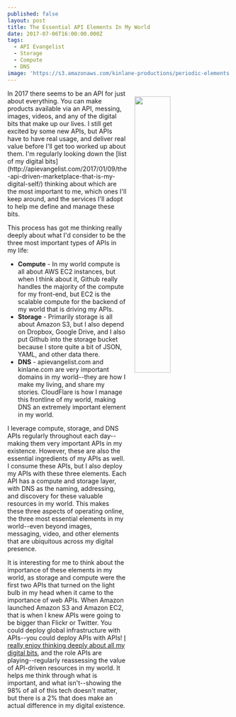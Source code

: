 ```yaml
---
published: false
layout: post
title: The Essential API Elements In My World
date: 2017-07-06T16:00:00.000Z
tags:
  - API Evangelist
  - Storage
  - Compute
  - DNS
image: 'https://s3.amazonaws.com/kinlane-productions/periodic-elements.png'
---
```

<p><img src="https://s3.amazonaws.com/kinlane-productions/periodic-elements.png" align="right" width="40%" style="padding: 15px;" /></p>In 2017 there seems to be an API for just about everything. You can make products available via an API, messing, images, videos, and any of the digital bits that make up our lives. I still get excited by some new APIs, but APIs have to have real usage, and deliver real value before I'll get too worked up about them. I'm regularly looking down the [list of my digital bits](http://apievangelist.com/2017/01/09/the-api-driven-marketplace-that-is-my-digital-self/) thinking about which are the most important to me, which ones I'll keep around, and the services I'll adopt to help me define and manage these bits.

This process has got me thinking really deeply about what I'd consider to be the three most important types of APIs in my life:

- **Compute** - In my world compute is all about AWS EC2 instances, but when I think about it, Github really handles the majority of the compute for my front-end, but EC2 is the scalable compute for the backend of my world that is driving my APIs.
- **Storage** - Primarily storage is all about Amazon S3, but I also depend on Dropbox, Google Drive, and I also put Github into the storage bucket because I store quite a bit of JSON, YAML, and other data there.
- **DNS** - apievangelist.com and kinlane.com are very important domains in my world--they are how I make my living, and share my stories. CloudFlare is how I manage this frontline of my world, making DNS an extremely important element in my world.

I leverage compute, storage, and DNS APIs regularly throughout each day--making them very important APIs in my existence. However, these are also the essential ingredients of my APIs as well. I consume these APIs, but I also deploy my APIs with these three elements. Each API has a compute and storage layer, with DNS as the naming, addressing, and discovery for these valuable resources in my world. This makes these three aspects of operating online, the three most essential elements in my world--even beyond images, messaging, video, and other elements that are ubiquitous across my digital presence.

It is interesting for me to think about the importance of these elements in my world, as storage and compute were the first two APIs that turned on the light bulb in my head when it came to the importance of web APIs. When Amazon launched Amazon S3 and Amazon EC2, that is when I knew APIs were going to be bigger than Flickr or Twitter. You could deploy global infrastructure with APIs--you could deploy APIs with APIs! [I really enjoy thinking deeply about all my digital bits](http://apievangelist.com/2017/01/09/the-api-driven-marketplace-that-is-my-digital-self/), and the role APIs are playing--regularly reassessing the value of API-driven resources in my world. It helps me think through what is important, and what isn't--showing the 98% of all of this tech doesn't matter, but there is a 2% that does make an actual difference in my digital existence.
